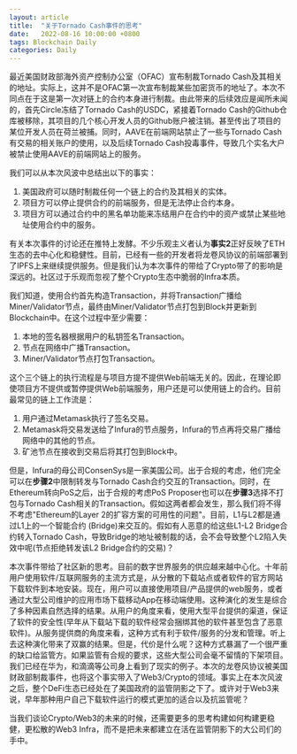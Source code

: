 ```yaml
---
layout: article
title:  "关于Tornado Cash事件的思考"
date:   2022-08-16 10:00:00 +0800
tags: Blockchain Daily
categories: Daily
---
```


最近美国财政部海外资产控制办公室（OFAC）宣布制裁Tornado Cash及其相关的地址。实际上，这并不是OFAC第一次宣布制裁某些加密货币的地址了。本次不同点在于这是第一次对链上的合约本身进行制裁。由此带来的后续效应是闻所未闻的，首先Circle冻结了Tornado Cash的USDC，紧接着Tornado Cash的Github仓库被移除，其项目的几个核心开发人员的Github账户被注销。甚至传出了项目的某位开发人员在荷兰被捕。同时，AAVE在前端网站禁止了一些与Tornado Cash有交易的相关账户的使用，以及后续Tornado Cash投毒事件，导致几个实名大户被禁止使用AAVE的前端网站上的服务。
 
我们可以从本次风波中总结出以下的事实：
1.	美国政府可以随时制裁任何一个链上的合约及其相关的实体。
2.	项目方可以停止提供合约的前端服务，但是无法停止合约本身。
3.	项目方可以通过合约中的黑名单功能来冻结用户在合约中的资产或禁止某些地址使用合约中的服务。
 
有关本次事件的讨论还在推特上发酵。不少乐观主义者认为**事实2**正好反映了ETH生态的去中心化和稳健性。目前，已经有一些的开发者将龙卷风协议的前端部署到了IPFS上来继续提供服务。但是我们认为本次事件的带给了Crypto带了的影响是深远的。社区过于乐观而忽视了整个Crypto生态中脆弱的Infra本质。
 
我们知道，使用合约首先构造Transaction，并将Transaction广播给Miner/Validator节点，最终由Miner/Validator节点打包到Block并更新到Blockchain中。在这个过程中至少需要：
1.	本地的签名器根据用户的私钥签名Transaction。
2.	节点在网络中广播Transaction。
3.	Miner/Validator节点打包Transaction。
 
这个三个链上的执行流程是与项目方提不提供Web前端无关的。因此，在理论即使项目方不提供或暂停提供Web前端服务，用户还是可以使用链上的合约。目前最常见的链上工作流是：
1.	用户通过Metamask执行了签名交易。
2.	Metamask将交易发送给了Infura的节点服务，Infura的节点再将交易广播给网络中的其他的节点。
3.	矿池节点在接收到交易后将其打包到Block中。
 
但是，Infura的母公司ConsenSys是一家美国公司。出于合规的考虑，他们完全可以在**步骤2**中限制转发与Tornado Cash合约交互的Transaction。同时，在Ethereum转向PoS之后，出于合规的考虑PoS Proposer也可以在**步骤3**选择不打包与Tornado Cash相关的Transaction。假如这两者都会发生，那么我们将不得不考虑"Ethereum的Layer 2的扩容方案的可用性的问题"。目前，L1与L2都是通过L1上的一个智能合约 (Bridge)来交互的。假如有人恶意的给这些L1-L2 Bridge合约转入Tornado Cash，导致Bridge的地址被制裁的话，会不会导致整个L2陷入失效中呢(节点拒绝转发该L2 Bridge合约的交易)？
 
本次事件带给了社区新的思考。目前的数字世界服务的供应越来越中心化。十年前用户使用软件/互联网服务的主流方式是，从分散的下载站点或者软件的官方网站下载软件到本地安装。现在，用户可以直接使用项目/产品提供的web服务，或者通过大型公司维护的应用市场下载移动App在移动端使用。这种演化的发生是综合了多种因素自然选择的结果。从用户的角度来看，使用大型平台提供的渠道，保证了软件的安全性(早年从下载站下载的软件经常会捆绑其他的软件甚至包含了恶意软件)。从服务提供商的角度来看，这种方式有利于软件/服务的分发和管理。听上去这种演化带来了双赢的结果。但是，代价是什么呢？这种方式暴漏了一个很严重的缺口给监管方。如果监管有合规的要求，这些大型公司会毫不留情的下架项目。我们已经在华为，和滴滴等公司身上看到了现实的例子。本次的龙卷风协议被美国财政部制裁事件，也将这个事实带入了Web3/Crypto的领域。事实上在本次风波之后，整个DeFi生态已经处在了美国政府的监管阴影之下了。或许对于Web3来说，早年那种用户自己下载软件运行的模式更加的适合以及抗监管呢？
 
当我们谈论Crypto/Web3的未来的时候，还需要更多的思考构建如何构建更稳健，更松散的Web3 Infra，而不是把未来都建立在活在监管阴影下的大公司们的手中。


